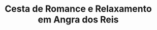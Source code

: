 ---
title: "Cesta de Romance e Relaxamento em Angra dos Reis"
description: "Crie momentos especiais com uma cesta romântica e relaxante em Angra dos Reis. Cestas com produtos para um jantar a dois, velas aromáticas e itens de cuidado pessoal."
layout: "home.html"
permalink: "/cesta-de-romance-e-relaxamento-em-angra-dos-reis/"
---